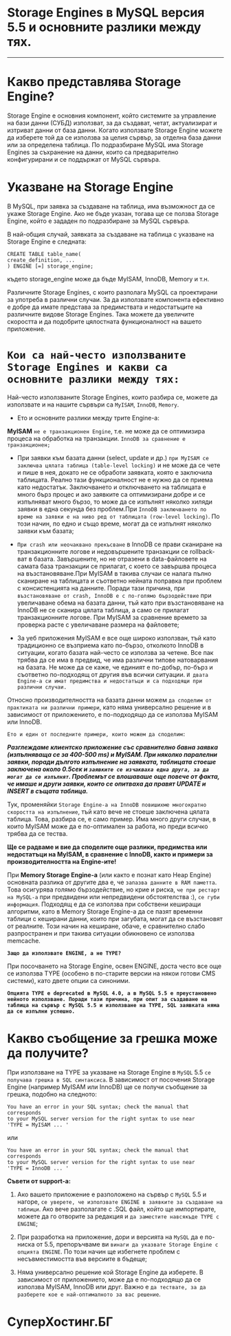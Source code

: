 # Storage Engines в MySQL версия 5.5 и основните разлики между тях.

-------------------------------------------------------------------------

# Какво представлява Storage Engine?

Storage Engine е основния компонент, който системите за управление на бази данни (СУБД) използват, за да създават, четат, актуализират и изтриват данни от база данни. Когато използвате Storage Engine можете да изберете той да се използва за целия сървър, за отделна база данни или за определена таблица. По подразбиране MySQL има Storage Engines за съхранение на данни, които са предварително конфигурирани и се поддържат от MySQL сървъра.

# Указване на Storage Engine

В MySQL, при заявка за създаване на таблица, има възможност да се укаже Storage Engine. Ако не бъде указан, тогава ще се ползва Storage Engine, който е зададен по подразбиране за MySQL сървъра.

В най-общия случай, заявката за създаване на таблица с указване на Storage Engine е следната:

```mysql
CREATE TABLE table_name(
create_definition, ...
) ENGINE [=] storage_engine;
```
където storage_engine може да бъде MyISAM, InnoDB, Memory и т.н.

Различните Storage Engines, с които разполага MySQL са проектирани за употреба в различни случаи. За да използвате компонента ефективно е добре да имате представа за предимствата и недостатъците на различните видове Storage Engines. Така можете да увеличите скоростта и да подобрите цялостната функционалност на вашето приложение.

# `Кои са най-често използваните Storage Engines и какви са основните разлики между тях:`

Най-често използваните Storage Engines, които разбира се, можете да използвате и на нашите сървъри са `MyISAM`, `InnoDB`, `Memory`.

- Ето и основните разлики между трите Engine-а:


**MyISAM** `не е транзакционен Engine`, т.е. не може да се оптимизира процеса на обработка на транзакции. `InnoDB за сравнение е транзакционен;`
- При заявки към базата данни (select, update и др.) `при MyISAM се заключва цялата таблица (table-level locking)` и не може да се чете и пише в нея, докато не се обработи заявката, която е заключила таблицата. Реално тази функционалност не е нужно да се приема като недостатък. Заключването и отключването на таблицата е много бърз процес и ако заявките са оптимизирани добре и се изпълняват много бързо, то може да се изпълнят няколко хиляди заявки в една секунда без проблем.При `InnoDB заключването по време на заявки е на ниво ред от таблицата (row-level locking)`. По този начин, по едно и също време, могат да се изпълнят няколко заявки към базата;
   
- `При crash или неочаквано прекъсване` в InnoDB се прави сканиране на транзакционните логове и недовършените транзакции се rollback-ват в базата. Завършените, но не отразени в data-файловете на самата база транзакции се прилагат, с което се завършва процеса на възстановяване.При MyISAM в такива случаи се налага пълно сканиране на таблицата и съответно нейната поправка при проблем с консистенцията на данните. Поради тази причина, при `възстановяване от crash, InnoDB е с по-голямо бързодействие` при увеличаване обема на базата данни, тъй като при възстановяване на InnoDB не се сканира цялата таблица, а само се прилагат транзакционните логове. При MyISAM за сравнение времето за проверка расте с увеличаване размера на файловете;
- За уеб приложения MyISAM е все още широко използван, тъй като традиционно се възприема като по-бързо, отколкото InnoDB в ситуации, когато базата най-често се използва за четене. Все пак трябва да се има в предвид, че има различни типове натоварвания на базата. Не може да се каже, че единият е по-добър, по-бърз и съответно по-подходящ от другия във всички ситуации. `И двата Engine-а си имат предимства и недостатъци и са подходящи при различни случаи.`

Относно производителността на базата данни можем `да споделим от практиката ни различни примери`, като няма универсално решение и в зависимост от приложението, е по-подходящо да се използва MyISAM или InnoDB.

`Ето и един от последните примери, които можем да споделим:`

***Разглеждаме клиентско приложение със сравнително бавна заявка (изпълняваща се за 400-500 ms) и MyISAM. При няколко паралелни заявки, поради дългото изпълнение на заявката, таблицата стоеше заключена около 0.5сек и `заявките се изчакваха една друга, за да могат да се изпълнят`. Проблемът се влошаваше още повече от факта, че имаше и други заявки, които се опитваха да правят UPDATE и INSERT в същата таблица.***

Тук, променяйки `Storage Engine-a на InnoDB повишихме многократно скоростта на изпълнение`, тъй като вече не стоеше заключена цялата таблица. Това, разбира се, е само пример. Има много други случаи, в които MyISAM може да е по-оптимален за работа, но преди всичко трябва да се тества.

**Ще се радваме и вие да споделите още разлики, предимства или недостатъци на MyISAM, в сравнение с InnoDB, както и примери за производителността на Engine-ите!**

При **Memory Storage Engine-a** (или както е познат като Heap Engine) основната разлика от другите два е, че `запазва данните в RAM паметта`. Това осигурява голямо бързодействие, но крие и риска, `че при рестарт на MySQL-а` при предвидени или непредвидени обстоятелства :), `се губи информация`. Подходящ е да се използва при собствени кеширащи алгоритми, като в Memory Storage Engine-a да се пазят временни таблици с кеширани данни, които при загубата, могат да се възстановят от реалните. Този начин на кеширане, обаче, е сравнително слабо разпространен и при такива ситуации обикновено се използва memcache.

**`Защо да използвате ENGINE, а не TYPE?`**

При посочването на Storage Engine, освен ENGINE, доста често все още се използва TYPE (особено в по-старите версии на някои готови CMS системи), като двете опции са синоними.

**`Опцията TYPE e deprecated в MySQL 4.0, а в MySQL 5.5 е преустановено нейното използване. Поради тази причина, при опит за създаване на таблица на сървър с MySQL 5.5 и използване на TYPE, SQL заявката няма да се изпълни успешно.`**

# Какво съобщение за грешка може да получите?

При използване на TYPE за указване на Storage Engine в `MySQL` 5.5 `се получава грешка в SQL синтаксиса`. В зависимост от посочения Storage Engine (например MyISAM или InnoDB) ще се получи съобщение за грешка, подобно на следното:

```mysql
You have an error in your SQL syntax; check the manual that corresponds
to your MySQL server version for the right syntax to use near
'TYPE = MyISAM ... '
```
или

```mysql
You have an error in your SQL syntax; check the manual that corresponds
to your MySQL server version for the right syntax to use near
'TYPE = InnoDB ... '
```
**Съвети от support-а:**
1. Ако вашето приложение е разположено на сървър с `MySQL` 5.5 и нагоре, `се уверете, че използвате ENGINE в заявките за създаване на таблици`. Ако вече разполагате с .SQL файл, който ще импортирате, можете да го отворите за редакция и `да заместите навсякъде TYPE с ENGINE`;

2. При разработка на приложение, дори и версията на `MySQL` да е по-ниска от 5.5, препоръчваме ви `винаги да указвате Storage Engine с опцията ENGINE`. По този начин ще избегнете проблем с несъвместимостта във версиите в бъдеще;

3. Няма универсално решение кой Storage Engine да изберете. В зависимост от приложението, може да е по-подходящо да се използва MyISAM, InnoDB или друг. Важно е `да тествате, за да разберете кое е най-оптималното за вас решение`.


# СуперХостинг.БГ





